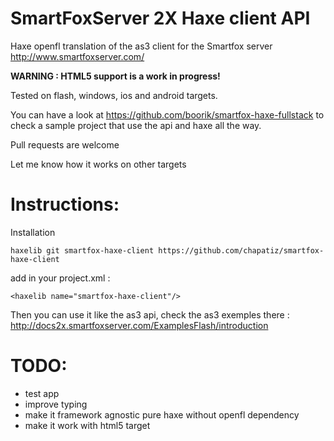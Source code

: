 SmartFoxServer 2X Haxe client API
=======================

Haxe openfl translation of the as3 client for the Smartfox server http://www.smartfoxserver.com/

**WARNING : HTML5 support is a work in progress!**

Tested on flash, windows, ios and android targets.

You can have a look at https://github.com/boorik/smartfox-haxe-fullstack to check a sample project that use the api and haxe all the way.

Pull requests are welcome

Let me know how it works on other targets

Instructions:
=====
Installation
```
haxelib git smartfox-haxe-client https://github.com/chapatiz/smartfox-haxe-client
```

add in your project.xml :
```
<haxelib name="smartfox-haxe-client"/>
```

Then you can use it like the as3 api, check the as3 exemples there :
http://docs2x.smartfoxserver.com/ExamplesFlash/introduction

TODO:
====
* test app
* improve typing
* make it framework agnostic pure haxe without openfl dependency
* make it work with html5 target
